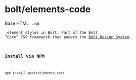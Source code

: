 # bolt/elements-code
Base HTML <code> and <pre> element styles in Bolt. Part of the Bolt “Core” CSS framework that powers the [Bolt Design System](https://www.boltdesignsystem.com).

### Install via NPM
```
npm install @bolt/elements-code
```
